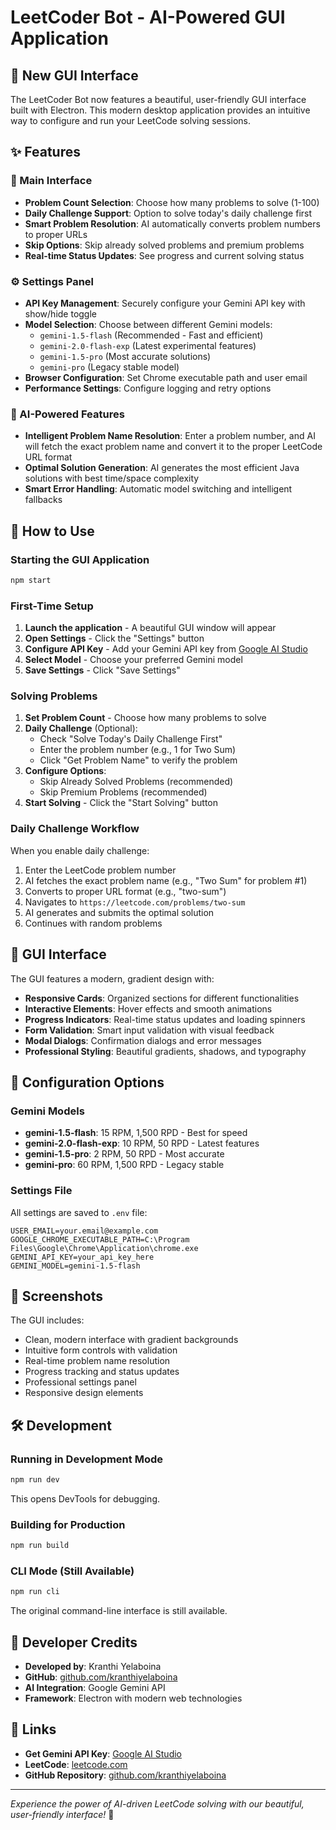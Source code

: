 # LeetCoder Bot - AI-Powered GUI Application

## 🚀 New GUI Interface

The LeetCoder Bot now features a beautiful, user-friendly GUI interface built with Electron. This modern desktop application provides an intuitive way to configure and run your LeetCode solving sessions.

## ✨ Features

### 🎯 Main Interface
- **Problem Count Selection**: Choose how many problems to solve (1-100)
- **Daily Challenge Support**: Option to solve today's daily challenge first
- **Smart Problem Resolution**: AI automatically converts problem numbers to proper URLs
- **Skip Options**: Skip already solved problems and premium problems
- **Real-time Status Updates**: See progress and current solving status

### ⚙️ Settings Panel
- **API Key Management**: Securely configure your Gemini API key with show/hide toggle
- **Model Selection**: Choose between different Gemini models:
  - `gemini-1.5-flash` (Recommended - Fast and efficient)
  - `gemini-2.0-flash-exp` (Latest experimental features)
  - `gemini-1.5-pro` (Most accurate solutions)
  - `gemini-pro` (Legacy stable model)
- **Browser Configuration**: Set Chrome executable path and user email
- **Performance Settings**: Configure logging and retry options

### 🤖 AI-Powered Features
- **Intelligent Problem Name Resolution**: Enter a problem number, and AI will fetch the exact problem name and convert it to the proper LeetCode URL format
- **Optimal Solution Generation**: AI generates the most efficient Java solutions with best time/space complexity
- **Smart Error Handling**: Automatic model switching and intelligent fallbacks

## 🔧 How to Use

### Starting the GUI Application
```bash
npm start
```

### First-Time Setup
1. **Launch the application** - A beautiful GUI window will appear
2. **Open Settings** - Click the "Settings" button
3. **Configure API Key** - Add your Gemini API key from [Google AI Studio](https://makersuite.google.com/app/apikey)
4. **Select Model** - Choose your preferred Gemini model
5. **Save Settings** - Click "Save Settings"

### Solving Problems
1. **Set Problem Count** - Choose how many problems to solve
2. **Daily Challenge** (Optional):
   - Check "Solve Today's Daily Challenge First"
   - Enter the problem number (e.g., 1 for Two Sum)
   - Click "Get Problem Name" to verify the problem
3. **Configure Options**:
   - Skip Already Solved Problems (recommended)
   - Skip Premium Problems (recommended)
4. **Start Solving** - Click the "Start Solving" button

### Daily Challenge Workflow
When you enable daily challenge:
1. Enter the LeetCode problem number
2. AI fetches the exact problem name (e.g., "Two Sum" for problem #1)
3. Converts to proper URL format (e.g., "two-sum")
4. Navigates to `https://leetcode.com/problems/two-sum`
5. AI generates and submits the optimal solution
6. Continues with random problems

## 🎨 GUI Interface

The GUI features a modern, gradient design with:
- **Responsive Cards**: Organized sections for different functionalities
- **Interactive Elements**: Hover effects and smooth animations
- **Progress Indicators**: Real-time status updates and loading spinners
- **Form Validation**: Smart input validation with visual feedback
- **Modal Dialogs**: Confirmation dialogs and error messages
- **Professional Styling**: Beautiful gradients, shadows, and typography

## 🔑 Configuration Options

### Gemini Models
- **gemini-1.5-flash**: 15 RPM, 1,500 RPD - Best for speed
- **gemini-2.0-flash-exp**: 10 RPM, 50 RPD - Latest features
- **gemini-1.5-pro**: 2 RPM, 50 RPD - Most accurate
- **gemini-pro**: 60 RPM, 1,500 RPD - Legacy stable

### Settings File
All settings are saved to `.env` file:
```
USER_EMAIL=your.email@example.com
GOOGLE_CHROME_EXECUTABLE_PATH=C:\Program Files\Google\Chrome\Application\chrome.exe
GEMINI_API_KEY=your_api_key_here
GEMINI_MODEL=gemini-1.5-flash
```

## 📱 Screenshots

The GUI includes:
- Clean, modern interface with gradient backgrounds
- Intuitive form controls with validation
- Real-time problem name resolution
- Progress tracking and status updates
- Professional settings panel
- Responsive design elements

## 🛠️ Development

### Running in Development Mode
```bash
npm run dev
```
This opens DevTools for debugging.

### Building for Production
```bash
npm run build
```

### CLI Mode (Still Available)
```bash
npm run cli
```
The original command-line interface is still available.

## 🎯 Developer Credits
- **Developed by**: Kranthi Yelaboina
- **GitHub**: [github.com/kranthiyelaboina](https://github.com/kranthiyelaboina)
- **AI Integration**: Google Gemini API
- **Framework**: Electron with modern web technologies

## 🔗 Links
- **Get Gemini API Key**: [Google AI Studio](https://makersuite.google.com/app/apikey)
- **LeetCode**: [leetcode.com](https://leetcode.com)
- **GitHub Repository**: [github.com/kranthiyelaboina](https://github.com/kranthiyelaboina)

---

*Experience the power of AI-driven LeetCode solving with our beautiful, user-friendly interface!* 🚀
